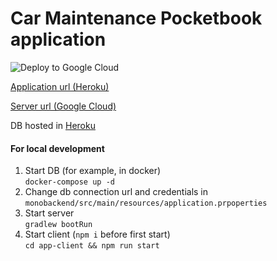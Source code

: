 # Car Maintenance Pocketbook application
![Deploy to Google Cloud](https://github.com/Mrak2017/car-maintenance-pocketbook/workflows/Create%20image%20and%20deploy%20to%20Google%20Cloud/badge.svg?branch=main)

[Application url (Heroku)](https://car-pocketbook.herokuapp.com/)

[Server url (Google Cloud)](https://car-pocketbook-byh6ubypwq-ew.a.run.app/)

DB hosted in [Heroku](https://www.heroku.com/)


#### For local development

1. Start DB (for example, in docker)  
`docker-compose up -d`
2. Change db connection url and credentials in `monobackend/src/main/resources/application.prpoperties`
2. Start server  
`gradlew bootRun`
3. Start client (`npm i` before first start)  
`cd app-client && npm run start`